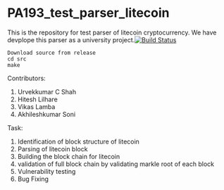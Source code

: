# PA193_test_parser_litecoin
This is the repository for test parser of litecoin cryptocurrency. We have devplope this parser as a university project.[![Build Status](https://travis-ci.org/Urvek/PA193_test_parser_litecoin.svg?branch=master)](https://travis-ci.org/Urvek/PA193_test_parser_litecoin)
```
Download source from release
cd src
make
```
Contributors:
1. Urvekkumar C Shah
2. Hitesh Lilhare
3. Vikas Lamba
4. Akhileshkumar Soni

Task:
1. Identification of block structure of litecoin
2. Parsing of litecoin block
3. Building the block chain for litecoin
4. validation of full block chain by validating markle root of each block
5. Vulnerability testing
6. Bug Fixing


